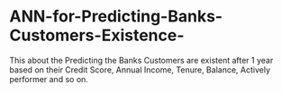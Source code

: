 # ANN-for-Predicting-Banks-Customers-Existence-
This about the Predicting the Banks Customers are existent after 1 year based on their Credit Score, Annual Income, Tenure, Balance, Actively performer and so on. 
